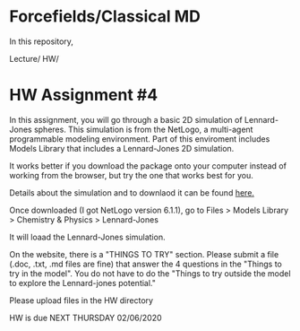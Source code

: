 # Forcefields/Classical MD

In this repository,

Lecture/
HW/

# HW Assignment #4 

In this assignment, you will go through a basic 2D simulation of Lennard-Jones spheres. This simulation is from the NetLogo, a multi-agent programmable modeling environment. Part of this enviroment includes Models Library that includes a Lennard-Jones 2D simulation. 

It works better if you download the package onto your computer instead of working from the browser, but try the one that works best for you.  

Details about the simulation and to downlaod it can be found [here.](https://ccl.northwestern.edu/netlogo/models/Lennard-Jones)

Once downloaded (I got NetLogo version 6.1.1), go to Files > Models Library > Chemistry & Physics > Lennard-Jones

It will loaad the Lennard-Jones simulation. 

On the website, there is a "THINGS TO TRY" section. Please submit a file (.doc, .txt, .md files are fine) that answer the 4 questions in the "Things to try in the model". You do not have to do the "Things to try outside the model to explore the Lennard-jones potential." 

Please upload files in the HW directory

HW is due NEXT THURSDAY 02/06/2020
